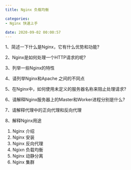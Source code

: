 ```yaml
---
title: Nginx 负载均衡

categories:
- Nginx 快速上手

date: 2020-09-02 00:00:57
---
```



1、简述一下什么是Nginx，它有什么优势和功能?

2、Nginx是如何处理一个HTTP请求的呢?

3、列举一些Nginx的特性

4、请列举Nginx和Apache 之间的不同点

5、在Nginx中，如何使用未定义的服务器名称来阻止处理请求? 

6、请解释Nginx服务器上的Master和Worker进程分别是什么?

7、请解释代理中的正向代理和反向代理

8、解释Nginx用途


1. Nginx 介绍
2. Nginx 安装
3. Nginx 反向代理
4. Ngixn 负载均衡
5. Nginx 动静分离
6. Nginx 集群